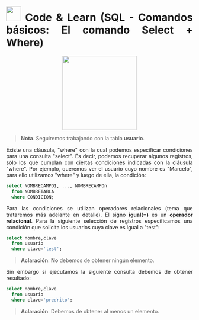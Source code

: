 <div align="justify">

# <img src=../../../../images/coding-book.png width="40"> Code & Learn (SQL - Comandos básicos: El comando Select + Where)

<div align="center">
<img src="https://luciamonterorodriguez.com/wp-content/uploads/2021/03/computer-1331579_640.png" width="200px"/>
</div>

> __Nota__. Seguiremos trabajando con la tabla __usuario__.


Existe una cláusula, "where" con la cual podemos especificar condiciones para una consulta "select". Es decir, podemos recuperar algunos registros, sólo los que cumplan con ciertas condiciones indicadas con la cláusula "where". Por ejemplo, queremos ver el usuario cuyo nombre es "Marcelo", para ello utilizamos "where" y luego de ella, la condición:

```sql
select NOMBRECAMPO1, ..., NOMBRECAMPOn
  from NOMBRETABLA
  where CONDICION;
```

Para las condiciones se utilizan operadores relacionales (tema que trataremos más adelante en detalle). El signo __igual(=)__ es un __operador relacional__.
Para la siguiente selección de registros especificamos una condición que solicita los usuarios cuya clave es igual a "test":

```sql
select nombre,clave
  from usuario
  where clave='test';
  ```

> __Aclaración__: __No__ debemos de obtener ningún elemento. 

Sin embargo si ejecutamos la siguiente consulta debemos de obtener resultado:

```sql
select nombre,clave
  from usuario
  where clave='predrito';
  ```
 > __Aclaración__: Debemos de obtener al menos un elemento. 

</div>